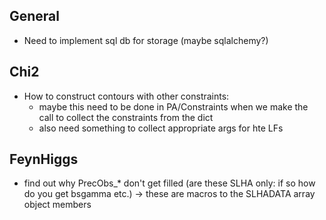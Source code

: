 ## General

* Need to implement sql db for storage (maybe sqlalchemy?)

## Chi2

* How to construct contours with other constraints:
    * maybe this need to be done in PA/Constraints when we make the call to
      collect the constraints from the dict
    * also need something to collect appropriate args for hte LFs

## FeynHiggs

* find out why PrecObs\_\* don't get filled (are these SLHA only: if so how do
  you get bsgamma etc.) -> these are macros to the SLHADATA array object members
